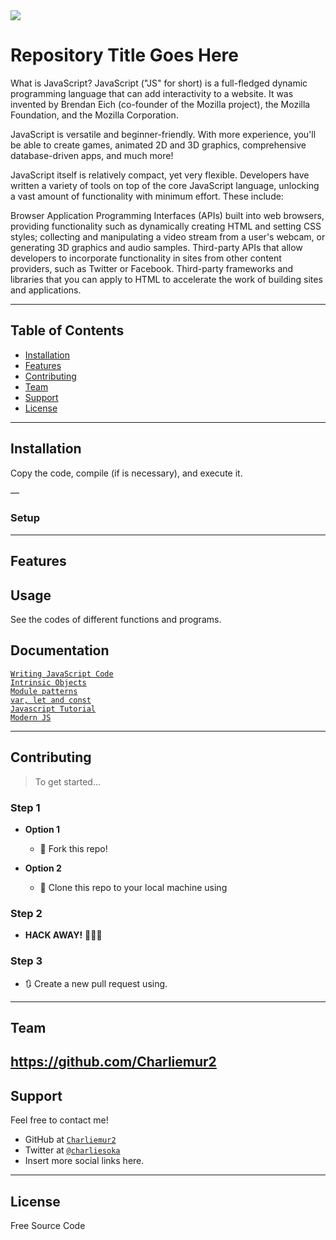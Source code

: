 <img src="https://www.google.com/url?sa=i&url=https%3A%2F%2Ftusejemplos.com%2Fejemplos-de-javascript%2F&psig=AOvVaw13Szoikl1FnENN2jGlu_Ju&ust=1600279288650000&source=images&cd=vfe&ved=0CAIQjRxqFwoTCKiW3Inf6-sCFQAAAAAdAAAAABAD">

# Repository Title Goes Here

What is JavaScript?
JavaScript ("JS" for short) is a full-fledged dynamic programming language that can add interactivity to a website. It was invented by Brendan Eich (co-founder of the Mozilla project), the Mozilla Foundation, and the Mozilla Corporation.

JavaScript is versatile and beginner-friendly. With more experience, you'll be able to create games, animated 2D and 3D graphics, comprehensive database-driven apps, and much more!

JavaScript itself is relatively compact, yet very flexible. Developers have written a variety of tools on top of the core JavaScript language, unlocking a vast amount of functionality with minimum effort. These include:

Browser Application Programming Interfaces (APIs) built into web browsers, providing functionality such as dynamically creating HTML and setting CSS styles; collecting and manipulating a video stream from a user's webcam, or generating 3D graphics and audio samples.
Third-party APIs that allow developers to incorporate functionality in sites from other content providers, such as Twitter or Facebook.
Third-party frameworks and libraries that you can apply to HTML to accelerate the work of building sites and applications.

---

## Table of Contents

- [Installation](#installation)
- [Features](#features)
- [Contributing](#contributing)
- [Team](#team)
- [Support](#support)
- [License](#license)


---


## Installation

Copy the code, compile (if is necessary), and execute it.

—

### Setup

---

## Features
## Usage 

See the codes of different functions and programs.

## Documentation 

<a href="https://intranet.hbtn.io/rltoken/OdMLtl6Y9mpQkaoEqJCRSg">`Writing JavaScript Code`</a><br>
<a href="https://intranet.hbtn.io/rltoken/osu583B5jskDVwmcm50-NQ">`Intrinsic Objects`</a><br>
<a href="https://intranet.hbtn.io/rltoken/mduSK-WOoRe6WohU1p2zZQ">`Module patterns`</a><br>
<a href="https://intranet.hbtn.io/rltoken/kNWuHjyUvjr74wU2hBqd_A">`var, let and const`</a><br>
<a href="https://intranet.hbtn.io/rltoken/qkp1hdLiI8DJje88bxcL6w">`Javascript Tutorial`</a><br>
<a href="https://intranet.hbtn.io/rltoken/ieSajamJQ-Nv3XzcS_d5lA">`Modern JS`</a><br>

---

## Contributing

> To get started...

### Step 1

- **Option 1**
    - 🍴 Fork this repo!

- **Option 2**
    - 👯 Clone this repo to your local machine using 

### Step 2

- **HACK AWAY!** 🔨🔨🔨

### Step 3

- 🔃 Create a new pull request using. 
---

## Team

https://github.com/Charliemur2
---

## Support

Feel free to contact me!

- GitHub at <a href="https://github.com/Charliemur2">`Charliemur2`</a>
- Twitter at <a href="https://twitter.com/charliesoka">`@charliesoka`</a>
- Insert more social links here.

---

## License

Free Source Code

